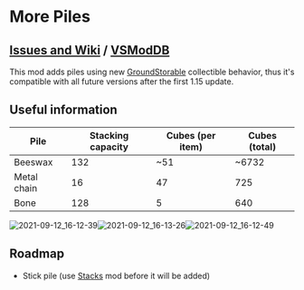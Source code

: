 # More Piles
## [Issues and Wiki](https://github.com/Craluminum2413/Craluminum2413-Mods-Suggestions/issues) / [VSModDB](https://mods.vintagestory.at/morepiles)
This mod adds piles using new [GroundStorable](https://www.vintagestory.at/blog.html/news/the-homesteading-update-v115-pre1-r283/page/2/?tab=comments#:~:text=Feature%3A%20New%20datastructure%3A%20CollectibleBehavior%20-%20allows%20to%20define%20behaviors%20that%20can%20be%20applied%20to%20blocks%20and%20items.%20First%20collectible%20behavior%3A%20GroundStorable) collectible behavior, thus it's compatible with all future versions after the first 1.15 update.
## Useful information
|Pile|Stacking capacity|Cubes (per item)|Cubes (total)|
|-|-|-|-|
|Beeswax     |132 |~51 |~6732 |
|Metal chain |16  |47  |725   |
|Bone        |128 |5   |640   |

![2021-09-12_16-12-39](https://user-images.githubusercontent.com/69315569/132989046-56d32906-1a99-43ca-92df-8e640c9797df.png)![2021-09-12_16-13-26](https://user-images.githubusercontent.com/69315569/132989039-f5f91a02-28e7-42c1-b0c2-328965f9ca6b.png)![2021-09-12_16-12-49](https://user-images.githubusercontent.com/69315569/132989041-8a9c59bb-8c4f-4ab9-b1a1-7c186d0a94f0.png)
## Roadmap
- Stick pile (use [Stacks](https://mods.vintagestory.at/show/mod/271) mod before it will be added)
